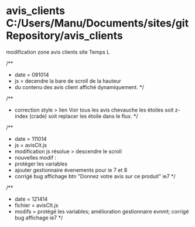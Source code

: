 avis_clients
C:/Users/Manu/Documents/sites/gitRepository/avis_clients
============

modification zone avis clients site Temps L 

/**
*  date = 091014 
*  js   = decendre la bare de scroll de la hauteur
*  du contenu des avis client affiché dynamiquement.
*/

/**
* correction style > lien Voir tous les avis chevauche 
  les étoiles soit z-index (crade) soit replacer les étoile dans le flux.
*/

/**
*  date = 111014
*  js   = avisClt.js
*  modification js résolue > descendre le scroll
*  nouvelles modif : 
*  protéger les variables
*  ajouter gestionnaire évenements pour ie 7 et 8 
*  corrigé bug affichage btn "Donnez votre avis sur ce produit" ie7
*/

/**
* date    = 121414
* fichier = avisClt.js
* modifs  = protégé les variables; amélioration gestionnaire evnmt; corrigé bug affichage ie7
*/

